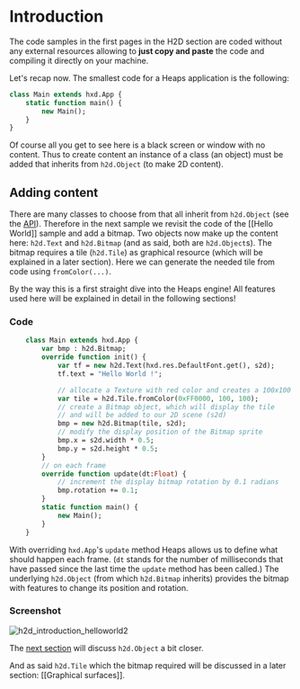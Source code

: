 # Introduction

The code samples in the first pages in the H2D section are coded without any external resources allowing to **just copy and paste** the code and compiling it directly on your machine.

Let's recap now. The smallest code for a Heaps application is the following:

```haxe
class Main extends hxd.App {
    static function main() {
        new Main();
    }
}
```
Of course all you get to see here is a black screen or window with no content. Thus to create content an instance of a class (an object) must be added that inherits from `h2d.Object` (to make 2D content).

## Adding content
There are many classes to choose from that all inherit from `h2d.Object` (see the [API](https://heaps.io/api/h2d/Object.html)). Therefore in the next sample we revisit the code of the [[Hello World]] sample and add a bitmap. Two objects now make up the content here: `h2d.Text` and `h2d.Bitmap` (and as said, both are `h2d.Object`s). The bitmap requires a tile (`h2d.Tile`) as graphical resource (which will be explained in a later section). Here we can generate the needed tile from code using `fromColor(...)`.

By the way this is a first straight dive into the Heaps engine! All features used here will be explained in detail in the following sections!

### Code

```haxe
    class Main extends hxd.App {
        var bmp : h2d.Bitmap;
        override function init() {
            var tf = new h2d.Text(hxd.res.DefaultFont.get(), s2d);
            tf.text = "Hello World !";

            // allocate a Texture with red color and creates a 100x100 Tile from it
            var tile = h2d.Tile.fromColor(0xFF0000, 100, 100);
            // create a Bitmap object, which will display the tile
            // and will be added to our 2D scene (s2d)
            bmp = new h2d.Bitmap(tile, s2d);
            // modify the display position of the Bitmap sprite
            bmp.x = s2d.width * 0.5;
            bmp.y = s2d.height * 0.5;
        }
        // on each frame
        override function update(dt:Float) {
            // increment the display bitmap rotation by 0.1 radians
            bmp.rotation += 0.1;
        }
        static function main() {
            new Main();
        }
    }
```

With overriding `hxd.App`'s `update` method Heaps allows us to define what should happen each frame. (`dt` stands for the number of milliseconds that have passed since the last time the `update` method has been called.)
The underlying `h2d.Object` (from which `h2d.Bitmap` inherits) provides the bitmap with features to change its position and rotation.

### Screenshot

![h2d_introduction_helloworld2](https://user-images.githubusercontent.com/88530062/174428357-45f857ed-30bf-450d-99b6-72051f5b0b83.png)

The [next section](Objects) will discuss `h2d.Object` a bit closer.

And as said `h2d.Tile` which the bitmap required will be discussed in a later section: [[Graphical surfaces]].
